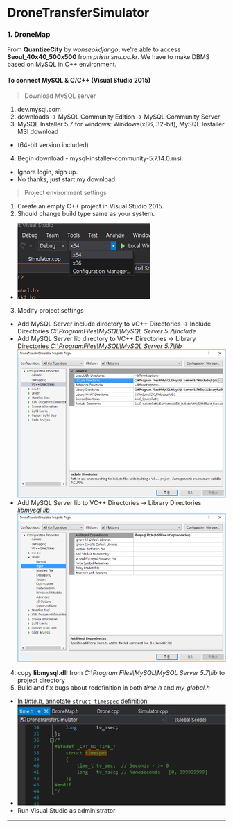 # DroneTransferSimulator 

### 1. DroneMap ###

From **QuantizeCity** by *wonseokdjango*, we're able to access **Seoul\_40x40\_500x500** from *prism.snu.ac.kr*. We have to make DBMS based on MySQL in C++ environment.

#### To connect MySQL & C/C++ (Visual Studio 2015)

> Download MySQL server

1. dev.mysql.com
2. downloads -> MySQL Community Edition -> MySQL Community Server
3. MySQL Installer 5.7 for windows: Windows(x86, 32-bit), MySQL Installer MSI download
 - (64-bit version included)
4. Begin download - mysql-installer-community-5.7.14.0.msi.
 - Ignore login, sign up.
 - No thanks, just start my download.

> Project environment settings

1. Create an empty C++ project in Visual Studio 2015.
2. Should change build type same as your system.
 - ![picture](img/Debug64.PNG)
3. Modify project settings
 - Add MySQL Server include directory to VC++ Directories -> Include Directories
 *C:\ProgramFiles\MySQL\MySQL Server 5.7\include*
 - Add MySQL Server lib directory to VC++ Directories -> Library Directories
 *C:\ProgramFiles\MySQL\MySQL Server 5.7\lib*
 ![picture](img/VCDirectories.PNG)
 - Add MySQL Server lib to VC++ Directories -> Library Directories
  *libmysql.lib*
 ![picture](img/LinkerInput.PNG)
4. copy **libmysql.dll** from *C:\Program Files\MySQL\MySQL Server 5.7\lib* to project directory
5. Build and fix bugs about redefinition in both *time.h* and *my_global.h*
 - In *time.h*, annotate `struct timespec` definition
 - ![picture](img/TimespecAnnotation.png)
 - Run Visual Studio as administrator

----------
